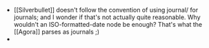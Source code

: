 - [[Silverbullet]] doesn't follow the convention of using journal/ for journals; and I wonder if that's not actually quite reasonable. Why wouldn't an ISO-formatted-date node be enough? That's what the [[Agora]] parses as journals ;)
- 